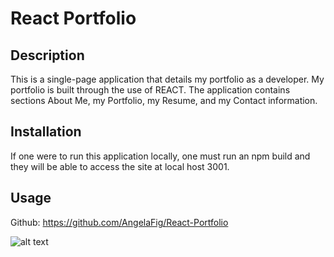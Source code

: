 # React Portfolio

## Description

This is a single-page application that details my portfolio as a developer. My portfolio is built through the use of REACT.  The application contains sections About Me, my Portfolio, my Resume, and my Contact information. 


## Installation

If one were to run this application locally, one must run an npm build and they will be able to access the site at local host 3001.

## Usage
Github: https://github.com/AngelaFig/React-Portfolio

![alt text](assets/images/screenshot.png)

